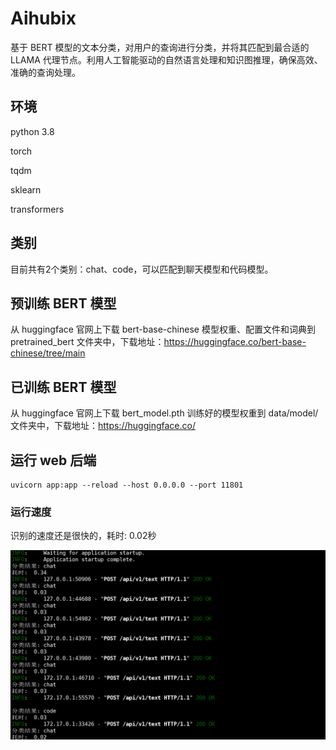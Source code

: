 # Aihubix

基于 BERT 模型的文本分类，对用户的查询进行分类，并将其匹配到最合适的 LLAMA 代理节点。利用人工智能驱动的自然语言处理和知识图推理，确保高效、准确的查询处理。

## 环境

python 3.8

torch 

tqdm

sklearn

transformers 

## 类别

目前共有2个类别：chat、code，可以匹配到聊天模型和代码模型。

## 预训练 BERT 模型

从 huggingface 官网上下载 bert-base-chinese 模型权重、配置文件和词典到 pretrained_bert 文件夹中，下载地址：https://huggingface.co/bert-base-chinese/tree/main

## 已训练 BERT 模型

从 huggingface 官网上下载 bert_model.pth 训练好的模型权重到 data/model/ 文件夹中，下载地址：https://huggingface.co/

## 运行 web 后端

```shell
uvicorn app:app --reload --host 0.0.0.0 --port 11801
```

### 运行速度

识别的速度还是很快的，耗时:  0.02秒

<img src="https://github.com/Agentiums/Aihubix/blob/main/image/001.png" alt="001" style="zoom:80%;" />
